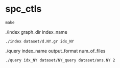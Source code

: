 # spc_ctls

`make`

./index graph_dir index_name

`./index dataset/d.NY.gr idx_NY`

./query index_name output_format num_of_files

`./query idx_NY dataset/NY_query dataset/ans.NY 2`

